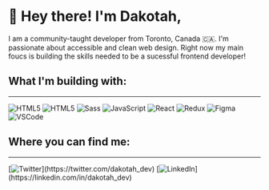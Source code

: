 # **👋 Hey there! I'm Dakotah,**

<!-- ## About me -->
<!-- <hr> -->

I am a community-taught developer from Toronto, Canada 🇨🇦. I'm passionate about accessible and clean web design. Right now my main foucs is building the skills needed to be a sucessful frontend developer!

## **What I'm building with:**

<hr>

![HTML5](https://img.shields.io/badge/-HTML5-E34F26?logo=HTML5&style=for-the-badge&logoColor=ffffff)
![HTML5](https://img.shields.io/badge/-CSS3-1572B6?logo=CSS3&style=for-the-badge&logoColor=ffffff)
![Sass](https://img.shields.io/badge/-Sass-CC6699?style=for-the-badge&logo=sass&logoColor=white)
![JavaScript](https://img.shields.io/badge/-JavaScript-333333?style=for-the-badge&logo=javascript)
![React](https://img.shields.io/badge/-React-333333?style=for-the-badge&logo=react)
![Redux](https://img.shields.io/badge/-Redux-764ABC?style=for-the-badge&logo=redux)
![Figma](https://img.shields.io/badge/-Figma-F24E1E?style=for-the-badge&logo=figma&logoColor=white)
![VSCode](https://img.shields.io/badge/-VS%20Code-007ACC?style=for-the-badge&logo=visual%20studio%20code&logoColor=white)

## **Where you can find me:**

<hr>
[<img alt="Twitter" src="https://img.shields.io/badge/@dakotah_dev-%231DA1F2.svg?&style=for-the-badge&logo=Twitter&logoColor=white"/>](https://twitter.com/dakotah_dev)
[<img alt="LinkedIn" src="https://img.shields.io/badge/@dakotah_godfrey-0A66C2.svg?&style=for-the-badge&logo=linkedIn&logoColor=white"/>](https://linkedin.com/in/dakotah_dev)

<!--
- 🔭 I’m currently working on ...
- 🌱 I’m currently learning ...
- 👯 I’m looking to collaborate on ...
- 🤔 I’m looking for help with ...
- 💬 Ask me about ...
- 📫 How to reach me: ...
- 😄 Pronouns: ...
- ⚡ Fun fact: ... -->

